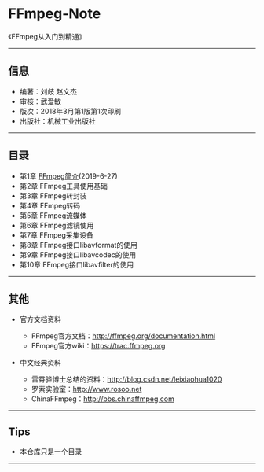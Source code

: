 # FFmpeg-Note
《FFmpeg从入门到精通》

---

## 信息
- 编著：刘歧 赵文杰
- 审核：武爱敏
- 版次：2018年3月第1版第1次印刷
- 出版社：机械工业出版社

---

## 目录

- 第1章 [FFmpeg简介](https://github.com/xjh093/ReadingNotes/tree/master/Books/%E3%80%8AFFmpeg%E4%BB%8E%E5%85%A5%E9%97%A8%E5%88%B0%E7%B2%BE%E9%80%9A%E3%80%8B/Part02)(2019-6-27)
- 第2章 FFmpeg工具使用基础
- 第3章 FFmpeg转封装
- 第4章 FFmpeg转码
- 第5章 FFmpeg流媒体
- 第6章 FFmpeg滤镜使用
- 第7章 FFmpeg采集设备
- 第8章 FFmpeg接口libavformat的使用
- 第9章 FFmpeg接口libavcodec的使用
- 第10章 FFmpeg接口libavfilter的使用

---

## 其他
- 官方文档资料
   - FFmpeg官方文档：http://ffmpeg.org/documentation.html
   - FFmpeg官方wiki：https://trac.ffmpeg.org
   
- 中文经典资料
   - 雷霄骅博士总结的资料：http://blog.csdn.net/leixiaohua1020
   - 罗索实验室：http://www.rosoo.net
   - ChinaFFmpeg：http://bbs.chinaffmpeg.com
   
---

## Tips
- 本仓库只是一个目录
---
